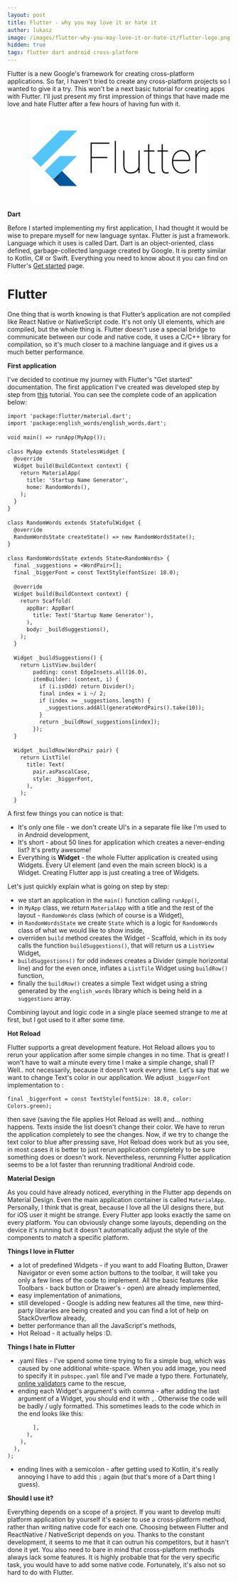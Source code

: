 ```yaml
---
layout: post
title: Flutter - why you may love it or hate it
author: lukasz
image: /images/flutter-why-you-may-love-it-or-hate-it/flutter-logo.png
hidden: true
tags: flutter dart android cross-platform
---
```


Flutter is a new Google's framework for creating cross-platform applications. So far, I haven't tried to create any cross-platform projects so I wanted to give it a try. This won't be a next
basic tutorial for creating apps with Flutter. I'll just present my first impression of things that have made me love and hate
Flutter after a few hours of having fun with it.
  
<p align="center">
  <img src="/images/flutter-why-you-may-love-it-or-hate-it/flutter-logo.png">
</p>

**Dart**

Before I started implementing my first application, I had thought it would be wise to prepare myself for new language syntax. 
Flutter is just a framework. Language which it uses is called Dart. Dart is an object-oriented, class defined, garbage-collected language created by Google. It is pretty similar to Kotlin, C# or Swift. Everything you need to know about it
you can find on Flutter's [Get started](https://www.dartlang.org/guides/language) page.

# Flutter #

One thing that is worth knowing is that Flutter’s application are not compiled like React Native or NativeScript code. It's not only UI elements, which are compiled, but the whole thing is. Flutter doesn't use a special bridge to communicate between
our code and native code, it uses a C/C++ library for compilation, so it's much closer to a machine language and it gives 
us a much better performance.

**First application**

I've decided to continue my journey with Flutter's "Get started" documentation. The first application I've created was
developed step by step from [this](https://flutter.io/docs/get-started/codelab) tutorial.
You can see the complete code of an application below:

```
import 'package:flutter/material.dart';
import 'package:english_words/english_words.dart';

void main() => runApp(MyApp());

class MyApp extends StatelessWidget {
  @override
  Widget build(BuildContext context) {
    return MaterialApp(
      title: 'Startup Name Generator',
      home: RandomWords(),
    );
  }
}

class RandomWords extends StatefulWidget {
  @override
  RandomWordsState createState() => new RandomWordsState();
}

class RandomWordsState extends State<RandomWords> {
  final _suggestions = <WordPair>[];
  final _biggerFont = const TextStyle(fontSize: 18.0);

  @override
  Widget build(BuildContext context) {
    return Scaffold(
      appBar: AppBar(
        title: Text('Startup Name Generator'),
      ),
      body: _buildSuggestions(),
    );
  }

  Widget _buildSuggestions() {
    return ListView.builder(
        padding: const EdgeInsets.all(16.0),
        itemBuilder: (context, i) {
          if (i.isOdd) return Divider();
          final index = i ~/ 2;
          if (index >= _suggestions.length) {
            _suggestions.addAll(generateWordPairs().take(10));
          }
          return _buildRow(_suggestions[index]);
        });
  }

  Widget _buildRow(WordPair pair) {
    return ListTile(
      title: Text(
        pair.asPascalCase,
        style: _biggerFont,
      ),
    );
  }
```

A first few things you can notice is that:

* It's only one file - we don't create UI's in a separate file like I'm used to in Android development,
* It's short - about 50 lines for application which creates a never-ending list? It's pretty awesome!
* Everything is **Widget** - the whole Flutter application is created using Widgets. Every UI element (and even the main screen block) is a Widget. Creating Flutter app is just creating a tree of Widgets.

Let's just quickly explain what is going on step by step:

- we start an application in the `main()` function calling `runApp()`,
- in `MyApp` class, we return `MaterialApp` with a title and the rest of the layout - `RandomWords` class (which of course is a Widget),
- in `RandomWordsState` we create `State` which is a logic for `RandomWords` class of what we would like to show inside,
- overriden `build` method creates the Widget - Scaffold, which in its `body` calls the function `buildSuggestions()`, 
that will return us a `ListView` Widget,
- `buildSuggestions()` for odd indexes creates a Divider (simple horizontal line) and for the even once, inflates a `ListTile` 
Widget using `buildRow()` function,
- finally the `buildRow()` creates a simple Text widget using a string generated by the `english_words` library which is 
being held in a `suggestions` array.

Combining layout and logic code in a single place seemed strange to me at first, but I got used to it after some time.

**Hot Reload**

Flutter supports a great development feature. Hot Reload allows you to rerun your application after some simple changes in 
no time. That is great! I won't have to wait a minute every time I make a simple change, shall I? Well.. not necessarily, because 
it doesn't work every time. Let's say that we want to change Text's color in our application. 
We adjust `_biggerFont` implementation to :
```
final _biggerFont = const TextStyle(fontSize: 18.0, color: Colors.green); 
```
then save (saving the file applies Hot Reload as well) and... nothing happens. Texts inside the list
doesn't change their color. We have to rerun the application completely to see the changes. 
Now, if we try to change the text color to blue after pressing save, Hot Reload does work but as you see, in most cases it is better
to just rerun application completely to be sure something does or doesn't work. Nevertheless, rerunning Flutter application 
seems to be a lot faster than rerunning traditional Android code.

**Material Design**

As you could have already noticed, everything in the Flutter app depends on Material Design. Even the main application container
is called `MaterialApp`. Personally, I think that is great, because I love all the UI designs there, but for iOS user it might
be strange. Every Flutter app looks exactly the same on every platform. You can obviously change some layouts, depending
on the device it's running but it doesn't automatically adjust the style of the components to match a specific platform.

**Things I love in Flutter**
- a lot of predefined Widgets - if you want to add Floating Button, Drawer Navigator or even some action buttons to the toolbar,
it will take you only a few lines of the code to implement. All the basic features (like Toolbars - back button or 
Drawer's - open) are already implemented, 
- easy implementation of animations,
- still developed - Google is adding new features all the time, new third-party libraries are being created and you can
find a lot of help on StackOverflow already,
- better performance than all the JavaScript's methods,
- Hot Reload - it actually helps :D.

**Things I hate in Flutter**
- .yaml files - I've spend some time trying to fix a simple bug, which was caused by one additional white-space. 
When you add image, you need to specify it in `pubspec.yaml` file and I've made a typo there. Fortunately, [online validators](http://www.yamllint.com/) came to the rescue,
- ending each Widget's argument's with comma - after adding the last argument of a Widget, you should end it with `,`. 
Otherwise the code will be badly / ugly formatted. This sometimes leads to the code which in the end looks like this:
```
        ],
      ),
    ),
  ),
);
```
- ending lines with a semicolon - after getting used to Kotlin, it's really annoying I have to add this `;` again (but that's more of a Dart thing I guess).

**Should I use it?**

Everything depends on a scope of a project. If you want to develop multi platform application by yourself it's easier to use
a cross-platform method, rather than writing native code for each one. Choosing between Flutter and ReactNative / NativeScript
depends on you. Thanks to the constant development, it seems to me that it can outrun his competitors, but it hasn't done it yet.
You also need to bare in mind that cross-platform methods always lack some features. It is highly probable that for the
very specific task, you would have to add some native code. Fortunately, it's also not so hard to do with Flutter. 



